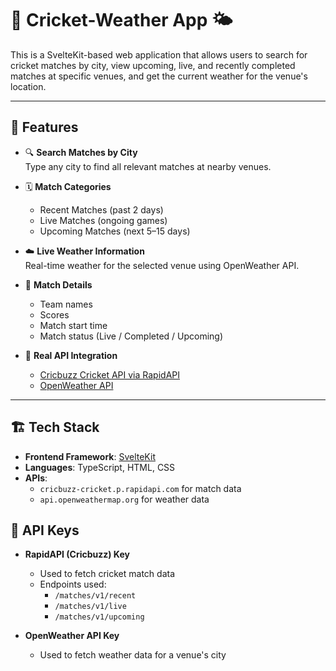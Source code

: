 # 🏏 Cricket-Weather App 🌤️

This is a SvelteKit-based web application that allows users to search for cricket matches by city, view upcoming, live, and recently completed matches at specific venues, and get the current weather for the venue's location.

---

## 🚀 Features

- 🔍 **Search Matches by City**  
  Type any city to find all relevant matches at nearby venues.

- 🗓️ **Match Categories**  
  - Recent Matches (past 2 days)  
  - Live Matches (ongoing games)  
  - Upcoming Matches (next 5–15 days)

- ☁️ **Live Weather Information**  
  Real-time weather for the selected venue using OpenWeather API.

- 🧾 **Match Details**
  - Team names
  - Scores
  - Match start time
  - Match status (Live / Completed / Upcoming)

- 📡 **Real API Integration**
  - [Cricbuzz Cricket API via RapidAPI](https://rapidapi.com/)
  - [OpenWeather API](https://openweathermap.org/)

---

## 🏗️ Tech Stack

- **Frontend Framework**: [SvelteKit](https://kit.svelte.dev/)
- **Languages**: TypeScript, HTML, CSS
- **APIs**:
  - `cricbuzz-cricket.p.rapidapi.com` for match data
  - `api.openweathermap.org` for weather data

## 🔑 API Keys

- **RapidAPI (Cricbuzz) Key**
  - Used to fetch cricket match data
  - Endpoints used:
    - `/matches/v1/recent`
    - `/matches/v1/live`
    - `/matches/v1/upcoming`

- **OpenWeather API Key**
  - Used to fetch weather data for a venue's city




